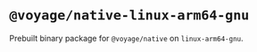 # `@voyage/native-linux-arm64-gnu`

Prebuilt binary package for `@voyage/native` on `linux-arm64-gnu`.
